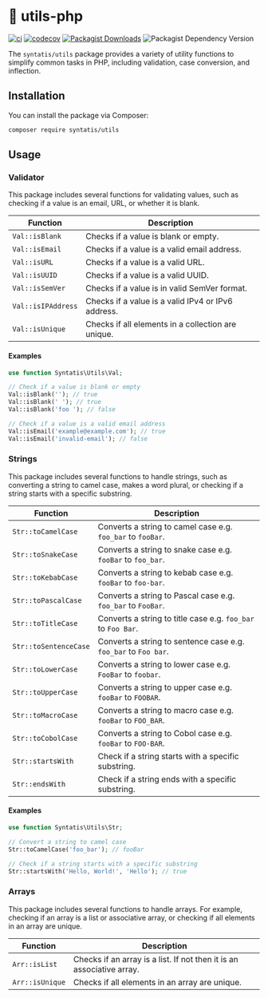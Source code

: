 # 🧰 utils-php

[![ci](https://github.com/syntatis/utils-php/actions/workflows/ci.yml/badge.svg)](https://github.com/syntatis/utils-php/actions/workflows/ci.yml)
[![codecov](https://codecov.io/gh/syntatis/utils-php/graph/badge.svg?token=QH387BY1PK)](https://codecov.io/gh/syntatis/utils-php)
[![Packagist Downloads](https://img.shields.io/packagist/dt/syntatis/utils)](https://packagist.org/packages/syntatis/utils)
![Packagist Dependency Version](https://img.shields.io/packagist/dependency-v/syntatis/utils/php?color=%237A86B8)

The `syntatis/utils` package provides a variety of utility functions to simplify common tasks in PHP, including validation, case conversion, and inflection.

## Installation

You can install the package via Composer:

```bash
composer require syntatis/utils
```

## Usage

### Validator

This package includes several functions for validating values, such as checking if a value is an email, URL, or whether it is blank.

| Function           | Description                                            |
|--------------------|--------------------------------------------------------|
| `Val::isBlank`     | Checks if a value is blank or empty.                   |
| `Val::isEmail`     | Checks if a value is a valid email address.            |
| `Val::isURL`       | Checks if a value is a valid URL.                      |
| `Val::isUUID`      | Checks if a value is a valid UUID.                     |
| `Val::isSemVer`    | Checks if a value is in valid SemVer format.           |
| `Val::isIPAddress` | Checks if a value is a valid IPv4 or IPv6 address.     |
| `Val::isUnique`    | Checks if all elements in a collection are unique.     |

#### Examples

```php
use function Syntatis\Utils\Val;

// Check if a value is blank or empty
Val::isBlank(''); // true
Val::isBlank(' '); // true
Val::isBlank('foo '); // false

// Check if a value is a valid email address
Val::isEmail('example@example.com'); // true
Val::isEmail('invalid-email'); // false
```

### Strings

This package includes several functions to handle strings, such as converting a string to camel case, makes a word plural, or checking if a string starts with a specific substring.

| Function      | Description                                                            |
|---------------|------------------------------------------------------------------------|
| `Str::toCamelCase`    | Converts a string to camel case e.g. `foo_bar` to `fooBar`.    |
| `Str::toSnakeCase`    | Converts a string to snake case e.g. `fooBar` to `foo_bar`.    |
| `Str::toKebabCase`    | Converts a string to kebab case e.g. `fooBar` to `foo-bar`.    |
| `Str::toPascalCase`   | Converts a string to Pascal case e.g. `foo_bar` to `FooBar`.   |
| `Str::toTitleCase`    | Converts a string to title case e.g. `foo_bar` to `Foo Bar`.   |
| `Str::toSentenceCase` | Converts a string to sentence case e.g. `foo_bar` to `Foo bar`.|
| `Str::toLowerCase`    | Converts a string to lower case e.g. `FooBar` to `foobar`.     |
| `Str::toUpperCase`    | Converts a string to upper case e.g. `fooBar` to `FOOBAR`.     |
| `Str::toMacroCase`    | Converts a string to macro case e.g. `fooBar` to `FOO_BAR`.    |
| `Str::toCobolCase`    | Converts a string to Cobol case e.g. `fooBar` to `FOO-BAR`.    |
| `Str::startsWith`     | Check if a string starts with a specific substring.            |
| `Str::endsWith`       | Check if a string ends with a specific substring.              |

#### Examples

```php
use function Syntatis\Utils\Str;

// Convert a string to camel case
Str::toCamelCase('foo_bar'); // fooBar

// Check if a string starts with a specific substring
Str::startsWith('Hello, World!', 'Hello'); // true
```

### Arrays

This package includes several functions to handle arrays. For example, checking if an array is a list or associative array, or checking if all elements in an array are unique.

| Function       | Description                                                            |
|----------------|------------------------------------------------------------------------|
| `Arr::isList`  | Checks if an array is a list. If not then it is an associative array.  |
| `Arr::isUnique`| Checks if all elements in an array are unique.                         |
